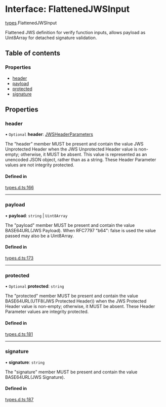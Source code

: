 # Interface: FlattenedJWSInput

[types](../modules/types.md).FlattenedJWSInput

Flattened JWS definition for verify function inputs, allows payload as
Uint8Array for detached signature validation.

## Table of contents

### Properties

- [header](types.flattenedjwsinput.md#header)
- [payload](types.flattenedjwsinput.md#payload)
- [protected](types.flattenedjwsinput.md#protected)
- [signature](types.flattenedjwsinput.md#signature)

## Properties

### header

• `Optional` **header**: [JWSHeaderParameters](types.jwsheaderparameters.md)

The "header" member MUST be present and contain the value JWS
Unprotected Header when the JWS Unprotected Header value is non-
empty; otherwise, it MUST be absent.  This value is represented as
an unencoded JSON object, rather than as a string.  These Header
Parameter values are not integrity protected.

#### Defined in

[types.d.ts:166](https://github.com/panva/jose/blob/v3.13.0/src/types.d.ts#L166)

___

### payload

• **payload**: `string` \| `Uint8Array`

The "payload" member MUST be present and contain the value
BASE64URL(JWS Payload). When RFC7797 "b64": false is used
the value passed may also be a Uint8Array.

#### Defined in

[types.d.ts:173](https://github.com/panva/jose/blob/v3.13.0/src/types.d.ts#L173)

___

### protected

• `Optional` **protected**: `string`

The "protected" member MUST be present and contain the value
BASE64URL(UTF8(JWS Protected Header)) when the JWS Protected
Header value is non-empty; otherwise, it MUST be absent.  These
Header Parameter values are integrity protected.

#### Defined in

[types.d.ts:181](https://github.com/panva/jose/blob/v3.13.0/src/types.d.ts#L181)

___

### signature

• **signature**: `string`

The "signature" member MUST be present and contain the value
BASE64URL(JWS Signature).

#### Defined in

[types.d.ts:187](https://github.com/panva/jose/blob/v3.13.0/src/types.d.ts#L187)
